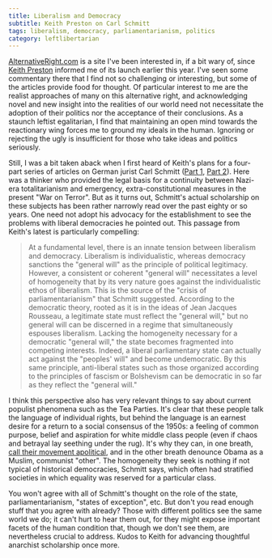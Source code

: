 ```yaml
---
title: Liberalism and Democracy
subtitle: Keith Preston on Carl Schmitt
tags: liberalism, democracy, parliamentarianism, politics
category: leftlibertarian
---
```


[AlternativeRight.com](http://alternativeright.com) is a site I've been interested in, if a bit wary of, since [Keith Preston](http://attackthesystem.com) informed me of its launch earlier this year. I've seen some commentary there that I find not so challenging or interesting, but some of the articles provide food for thought. Of particular interest to me are the realist approaches of many on this alternative right, and acknowledging novel and new insight into the realities of our world need not necessitate the adoption of their politics nor the acceptance of their conclusions. As a staunch leftist egalitarian, I find that maintaining an open mind towards the reactionary wing forces me to ground my ideals in the human. Ignoring or rejecting the ugly is insufficient for those who take ideas and politics seriously.

Still, I was a bit taken aback when I first heard of Keith's plans for a four-part series of articles on German jurist Carl Schmitt ([Part 1](http://www.alternativeright.com/main/the-magazine/carl-schmitt-part-i/), [Part 2](http://www.alternativeright.com/main/the-magazine/carl-schmitt-part-ii/)). Here was a thinker who provided the legal basis for a continuity between Nazi-era totalitarianism and emergency, extra-constitutional measures in the present "War on Terror". But as it turns out, Schmitt's actual scholarship on these subjects has been rather narrowly read over the past eighty or so years. One need not adopt his advocacy for the establishment to see the problems with liberal democracies he pointed out. This passage from Keith's latest is particularly compelling:

>At a fundamental level, there is an innate tension between liberalism and democracy. Liberalism is individualistic, whereas democracy sanctions the "general will" as the principle of political legitimacy. However, a consistent or coherent "general will" necessitates a level of homogeneity that by its very nature goes against the individualistic ethos of liberalism. This is the source of the "crisis of parliamentarianism" that Schmitt suggested. According to the democratic theory, rooted as it is in the ideas of Jean Jacques Rousseau, a legitimate state must reflect the "general will," but no general will can be discerned in a regime that simultaneously espouses liberalism. Lacking the homogeneity necessary for a democratic "general will," the state becomes fragmented into competing interests. Indeed, a liberal parliamentary state can actually act against the "peoples' will" and become undemocratic. By this same principle, anti-liberal states such as those organized according to the principles of fascism or Bolshevism can be democratic in so far as they reflect the "general will."

I think this perspective also has very relevant things to say about current populist phenomena such as the Tea Parties. It's clear that these people talk the language of individual rights, but behind the language is an earnest desire for a return to a social consensus of the 1950s: a feeling of common purpose, belief and aspiration for white middle class people (even if chaos and betrayal lay seething under the rug). It's why they can, in one breath, [call their movement apolitical](http://c4ss.org/content/3831), and in the other breath denounce Obama as a Muslim, communist "other". The homogeneity they seek is nothing if not typical of historical democracies, Schmitt says, which often had stratified societies in which equality was reserved for a particular class.

You won't agree with all of Schmitt's thought on the role of the state, parliamentarianism, "states of exception", etc. But don't you read enough stuff that you agree with already? Those with different politics see the same world we do; it can't hurt to hear them out, for they might expose important facets of the human condition that, though we don't see them, are nevertheless crucial to address. Kudos to Keith for advancing thoughtful anarchist scholarship once more.